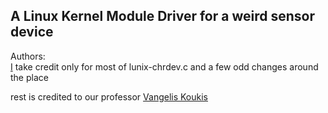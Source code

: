 ## A Linux Kernel Module Driver for a weird sensor device

Authors:  
[I](https://github.com/ZOrfeas "Zografos Orfeas") take credit only for most of lunix-chrdev.c and a few odd changes around the place  

rest is credited to our professor [Vangelis Koukis](<vkoukis@cslab.ece.ntua.gr>) 